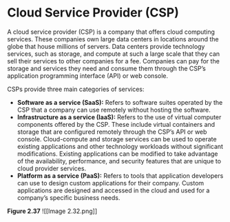 
# Cloud Service Provider (CSP)

A cloud service provider (CSP) is a company that offers cloud computing services. These companies own large data centers in locations around the globe that house millions of servers. Data centers provide technology services, such as storage, and compute at such a large scale that they can sell their services to other companies for a fee. Companies can pay for the storage and services they need and consume them through the CSP’s application programming interface (API) or web console.

CSPs provide three main categories of services:

- **Software as a service (SaaS):** Refers to software suites operated by the CSP that a company can use remotely without hosting the software.
- **Infrastructure as a service (IaaS):** Refers to the use of virtual computer components offered by the CSP. These include virtual containers and storage that are configured remotely through the CSP’s API or web console. Cloud-compute and storage services can be used to operate existing applications and other technology workloads without significant modifications. Existing applications can be modified to take advantage of the availability, performance, and security features that are unique to cloud provider services.
- **Platform as a service (PaaS):** Refers to tools that application developers can use to design custom applications for their company. Custom applications are designed and accessed in the cloud and used for a company’s specific business needs.

**Figure 2.37** 
![[Image 2.32.png]]





